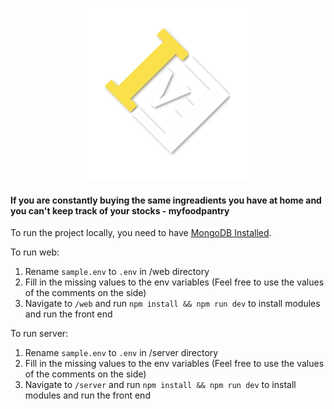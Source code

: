 <div align="center">

![alt text](./git_assets/logo.png "Logo")
    
</div>

<h4>If you are constantly buying the same ingreadients you have at home and you can't keep track of your stocks - myfoodpantry </h4>

To run the project locally, you need to have [MongoDB Installed](https://docs.mongodb.com/manual/installation/).

To run web:

1. Rename `sample.env` to `.env` in /web directory
2. Fill in the missing values to the env variables (Feel free to use the values of the comments on the side)
3. Navigate to `/web` and run `npm install && npm run dev` to install modules and run the front end


To run server:

1. Rename `sample.env` to `.env` in /server directory
2. Fill in the missing values to the env variables (Feel free to use the values of the comments on the side)
3. Navigate to `/server` and run `npm install && npm run dev` to install modules and run the front end